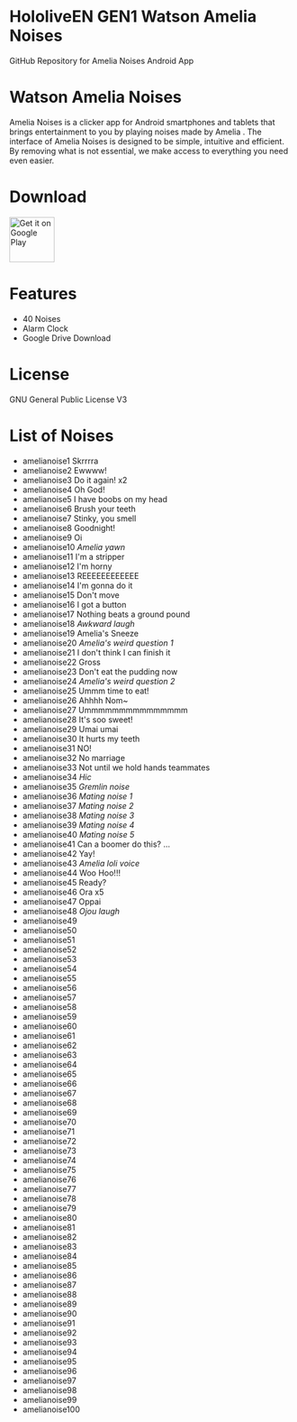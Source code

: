 # HololiveEN GEN1 Watson Amelia Noises
 GitHub Repository for Amelia Noises Android App

# Watson Amelia Noises
Amelia Noises is a clicker app for Android smartphones and tablets that brings entertainment to you by playing noises made by Amelia .
The interface of Amelia Noises is designed to be simple, intuitive and efficient. By removing what is not essential, we make access to everything you need even easier.

# Download
[<img src="https://play.google.com/intl/en_us/badges/images/generic/en_badge_web_generic.png"
alt="Get it on Google Play"
height="80">](https://play.google.com/store/apps/details?id=com.yuzumin.amelianoises)

# Features
* 40 Noises
* Alarm Clock
* Google Drive Download

# License
GNU General Public License V3

# List of Noises
* amelianoise1  Skrrrra
* amelianoise2  Ewwww!
* amelianoise3  Do it again! x2
* amelianoise4  Oh God!
* amelianoise5  I have boobs on my head
* amelianoise6  Brush your teeth
* amelianoise7  Stinky, you smell
* amelianoise8  Goodnight!
* amelianoise9  Oi
* amelianoise10 *Amelia yawn*
* amelianoise11 I'm a stripper
* amelianoise12 I'm horny
* amelianoise13 REEEEEEEEEEEE
* amelianoise14 I'm gonna do it
* amelianoise15 Don't move
* amelianoise16 I got a button
* amelianoise17 Nothing beats a ground pound
* amelianoise18 *Awkward laugh*
* amelianoise19 Amelia's Sneeze
* amelianoise20 *Amelia's weird question 1*
* amelianoise21 I don't think I can finish it
* amelianoise22 Gross
* amelianoise23 Don't eat the pudding now
* amelianoise24 *Amelia's weird question 2*
* amelianoise25 Ummm time to eat!
* amelianoise26 Ahhhh Nom~
* amelianoise27 Ummmmmmmmmmmmmmm
* amelianoise28 It's soo sweet!
* amelianoise29 Umai umai
* amelianoise30 It hurts my teeth
* amelianoise31 NO!
* amelianoise32 No marriage
* amelianoise33 Not until we hold hands teammates
* amelianoise34 *Hic*
* amelianoise35 *Gremlin noise*
* amelianoise36 *Mating noise 1*
* amelianoise37 *Mating noise 2*
* amelianoise38 *Mating noise 3*
* amelianoise39 *Mating noise 4*
* amelianoise40 *Mating noise 5*
* amelianoise41 Can a boomer do this? ...
* amelianoise42 Yay!
* amelianoise43 *Amelia loli voice*
* amelianoise44 Woo Hoo!!!
* amelianoise45 Ready?
* amelianoise46 Ora x5
* amelianoise47 Oppai
* amelianoise48 *Ojou laugh*
* amelianoise49
* amelianoise50
* amelianoise51
* amelianoise52
* amelianoise53
* amelianoise54
* amelianoise55
* amelianoise56
* amelianoise57
* amelianoise58
* amelianoise59
* amelianoise60
* amelianoise61
* amelianoise62
* amelianoise63
* amelianoise64
* amelianoise65
* amelianoise66
* amelianoise67
* amelianoise68
* amelianoise69
* amelianoise70
* amelianoise71
* amelianoise72
* amelianoise73
* amelianoise74
* amelianoise75
* amelianoise76
* amelianoise77
* amelianoise78
* amelianoise79
* amelianoise80
* amelianoise81
* amelianoise82
* amelianoise83
* amelianoise84
* amelianoise85
* amelianoise86
* amelianoise87
* amelianoise88
* amelianoise89
* amelianoise90
* amelianoise91
* amelianoise92
* amelianoise93
* amelianoise94
* amelianoise95
* amelianoise96
* amelianoise97
* amelianoise98
* amelianoise99
* amelianoise100
